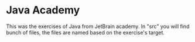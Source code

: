 # Java Academy

This was the exercises of Java from JetBrain academy. In "src" you will find bunch of files, the files are named based on the exercise's target.
